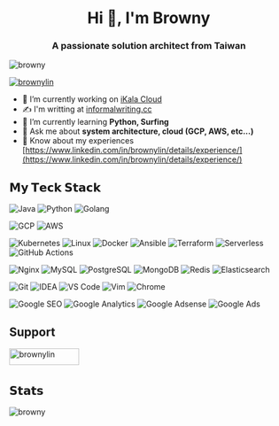 <h1 align="center">Hi 👋, I'm Browny</h1>
<h3 align="center">A passionate solution architect from Taiwan</h3>

<p align="left"> <img src="https://komarev.com/ghpvc/?username=browny&label=Profile%20views&color=0e75b6&style=flat" alt="browny" /> </p>

<p align="left"> <a href="https://twitter.com/brownylin" target="blank"><img src="https://img.shields.io/twitter/follow/brownylin?logo=twitter&style=for-the-badge" alt="brownylin" /></a> </p>

- 🔭 I’m currently working on [iKala Cloud](https://ikala.cloud/)
- ✍️ I'm writting at [informalwriting.cc](https://informalwriting.cc)
- 🌱 I’m currently learning **Python, Surfing**
- 💬 Ask me about **system architecture, cloud (GCP, AWS, etc...)**
- 📄 Know about my experiences [https://www.linkedin.com/in/brownylin/details/experience/](https://www.linkedin.com/in/brownylin/details/experience/)

## 𝗠𝘆 𝗧𝗲𝗰𝗸 𝗦𝘁𝗮𝗰𝗸

![Java](https://img.shields.io/badge/-Java-%23007396?style=flat-square&logo=java&logoColor=ffffff)
![Python](https://img.shields.io/badge/-Python-%233776AB?style=flat-square&logo=python&logoColor=ffffff)
![Golang](https://img.shields.io/badge/-Golang-%2329BEB0?style=flat-square&logo=go&logoColor=ffffff)

![GCP](https://img.shields.io/badge/-GCP-%23232F3E?style=flat-square&logo=google-cloud&logoColor=4285F4)
![AWS](https://img.shields.io/badge/-AWS-%23232F3E?style=flat-square&logo=amazon-aws&logoColor=ffffff)

![Kubernetes](https://img.shields.io/badge/-Kubernetes-%23326ce5?style=flat-square&logo=kubernetes&logoColor=ffffff)
![Linux](https://img.shields.io/badge/-Linux-%23FCC624?style=flat-square&logo=linux&logoColor=%23ffffff)
![Docker](https://img.shields.io/badge/-Docker-%232496ED?style=flat-square&logo=docker&logoColor=ffffff)
![Ansible](https://img.shields.io/badge/-Ansible-%23EE0000?style=flat-square&logo=ansible&logoColor=ffffff)
![Terraform](https://img.shields.io/badge/-Terraform-%23623CE4?style=flat-square&logo=terraform&logoColor=ffffff)
![Serverless](https://img.shields.io/badge/-Serverless-%23FD5750?style=flat-square&logo=serverless&logoColor=ffffff)
![GitHub Actions](https://img.shields.io/badge/-GitHub%20Actions-%232088FF?style=flat-square&logo=github-actions&logoColor=ffffff)

![Nginx](https://img.shields.io/badge/-Nginx-%23269539?style=flat-square&logo=nginx&logoColor=ffffff)
![MySQL](https://img.shields.io/badge/-MySQL-%234479A1?style=flat-square&logo=mysql&logoColor=ffffff)
![PostgreSQL](https://img.shields.io/badge/-PostgreSQL-%23336791?style=flat-square&logo=postgresql&logoColor=ffffff)
![MongoDB](https://img.shields.io/badge/-MongoDB-%2347A248?style=flat-square&logo=mongodb&logoColor=ffffff)
![Redis](https://img.shields.io/badge/-Redis-%23DC382D?style=flat-square&logo=redis&logoColor=ffffff)
![Elasticsearch](https://img.shields.io/badge/-Elasticsearch-%23005571?style=flat-square&logo=elasticsearch&logoColor=ffffff)

![Git](https://img.shields.io/badge/-Git-%23F05032?style=flat-square&logo=git&logoColor=%23ffffff)
![IDEA](https://img.shields.io/badge/-IDEA-%23000000?style=flat-square&logo=IntelliJ-IDEA&logoColor=%23ffffff)
![VS Code](https://img.shields.io/badge/-VSCode-%23007ACC?style=flat-square&logo=visual-studio-code&logoColor=%23ffffff)
![Vim](https://img.shields.io/badge/-Vim-%23019733?style=flat-square&logo=vim&logoColor=%23ffffff)
![Chrome](https://img.shields.io/badge/-Chrome-%234285F4?style=flat-square&logo=google-chrome&logoColor=%23ffffff)

![Google SEO](https://img.shields.io/badge/-Google%20SEO-%234285F4?style=flat-square&logo=google&logoColor=ffffff)
![Google Analytics](https://img.shields.io/badge/-Google%20Analytics-%23E37400?style=flat-square&logo=google-analytics&logoColor=ffffff)
![Google Adsense](https://img.shields.io/badge/-Google%20Adsense-%234285F4?style=flat-square&logo=google-adsense&logoColor=ffffff)
![Google Ads](https://img.shields.io/badge/-Google%20Ads-%234285F4?style=flat-square&logo=google-ads&logoColor=ffffff)

## Support

<p><a href="https://www.buymeacoffee.com/brownylin"> <img align="left" src="https://cdn.buymeacoffee.com/buttons/v2/default-yellow.png" height="30" width="126" alt="brownylin" /></a></p><br><br>

## 𝗦𝘁𝗮𝘁𝘀
<p>&nbsp;<img align="left" src="https://github-readme-stats.vercel.app/api?username=browny&show_icons=true&locale=en" alt="browny" /></p>
